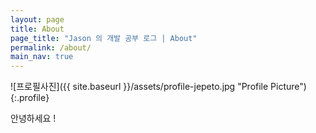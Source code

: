 ```yaml
---
layout: page
title: About
page_title: "Jason 의 개발 공부 로그 | About"
permalink: /about/
main_nav: true
---
```


![프로필사진]({{ site.baseurl }}/assets/profile-jepeto.jpg "Profile Picture"){:.profile}

안녕하세요 !

<!-- 프론트엔드 개발자로 성장하기 위한 매일매일을 기록하고 있는 Jason 입니다. -->

